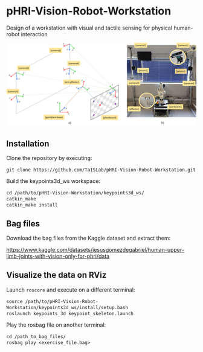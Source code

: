 # pHRI-Vision-Robot-Workstation
Design of a workstation with visual and tactile sensing for physical human-robot interaction


![Reference frames](Pictures/sensory_setup.png)

## Installation

Clone the repository by executing:

```
git clone https://github.com/TaISLab/pHRI-Vision-Robot-Workstation.git
```

Build the keypoints3d_ws workspace:

```
cd /path/to/pHRI-Vision-Workstation/keypoints3d_ws/
catkin_make
catkin_make install
```

## Bag files

Download the bag files from the Kaggle dataset and extract them:

https://www.kaggle.com/datasets/jesusgomezdegabriel/human-upper-limb-joints-with-vision-only-for-phri/data


## Visualize the data on RViz

Launch ```roscore``` and execute on a different terminal:

```
source /path/to/pHRI-Vision-Robot-Workstation/keypoints3d_ws/install/setup.bash
roslaunch keypoints_3d keypoint_skeleton.launch
```

Play the rosbag file on another terminal:

```
cd /path_to_bag_files/
rosbag play <exercise_file.bag>
```
